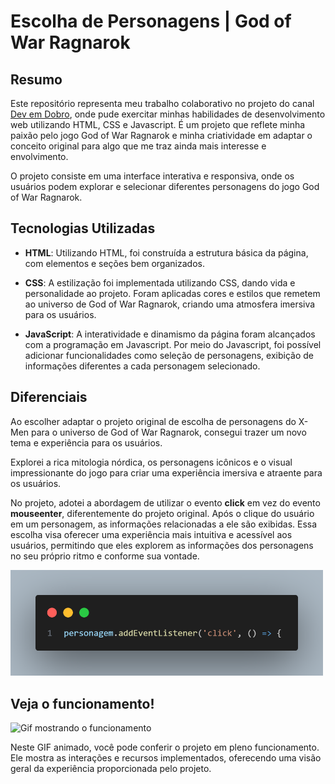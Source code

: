 # Escolha de Personagens | God of War Ragnarok

## Resumo

Este repositório representa meu trabalho colaborativo no projeto do canal [Dev em Dobro](https://www.instagram.com/devemdobro/), onde pude exercitar minhas habilidades de desenvolvimento web utilizando HTML, CSS e Javascript. É um projeto que reflete minha paixão pelo jogo God of War Ragnarok e minha criatividade em adaptar o conceito original para algo que me traz ainda mais interesse e envolvimento.

O projeto consiste em uma interface interativa e responsiva, onde os usuários podem explorar e selecionar diferentes personagens do jogo God of War Ragnarok.

## Tecnologias Utilizadas

* __HTML__: Utilizando HTML, foi construída a estrutura básica da página, com elementos e seções bem organizados.

* __CSS__: A estilização foi implementada utilizando CSS, dando vida e personalidade ao projeto. Foram aplicadas cores e estilos que remetem ao universo de God of War Ragnarok, criando uma atmosfera imersiva para os usuários.

* __JavaScript__: A interatividade e dinamismo da página foram alcançados com a programação em Javascript. Por meio do Javascript, foi possível adicionar funcionalidades como seleção de personagens, exibição de informações diferentes a cada personagem selecionado.

## Diferenciais

Ao escolher adaptar o projeto original de escolha de personagens do X-Men para o universo de God of War Ragnarok, consegui trazer um novo tema e experiência para os usuários.

Explorei a rica mitologia nórdica, os personagens icônicos e o visual impressionante do jogo para criar uma experiência imersiva e atraente para os usuários.

No projeto, adotei a abordagem de utilizar o evento __click__ em vez do evento __mouseenter__, diferentemente do projeto original. Após o clique do usuário em um personagem, as informações relacionadas a ele são exibidas. Essa escolha visa oferecer uma experiência mais intuitiva e acessível aos usuários, permitindo que eles explorem as informações dos personagens no seu próprio ritmo e conforme sua vontade.

<img src="./src/private/click.png" alt="Linha de código detalhando o evento click utilizado" width="500">

## Veja o funcionamento!

<img src="./src/private/gif.gif" alt="Gif mostrando o funcionamento" width="500">

Neste GIF animado, você pode conferir o projeto em pleno funcionamento. Ele mostra as interações e recursos implementados, oferecendo uma visão geral da experiência proporcionada pelo projeto.
